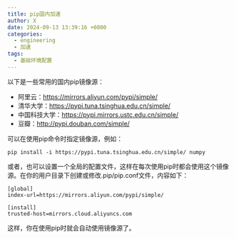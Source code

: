 ```yaml
---
title: pip国内加速
author: X
date: 2024-09-13 13:39:16 +0800
categories:
  - engineering
  - 加速
tags:
  - 基础环境配置
---
```

以下是一些常用的国内pip镜像源：

- 阿里云：https://mirrors.aliyun.com/pypi/simple/
- 清华大学：https://pypi.tuna.tsinghua.edu.cn/simple/
- 中国科技大学：https://pypi.mirrors.ustc.edu.cn/simple/
- 豆瓣：http://pypi.douban.com/simple/

可以在使用pip命令时指定镜像源，例如：

```
pip install -i https://pypi.tuna.tsinghua.edu.cn/simple/ numpy
```

或者，也可以设置一个全局的配置文件，这样在每次使用pip时都会使用这个镜像源。在你的用户目录下创建或修改.pip/pip.conf文件，内容如下：

```
[global]
index-url=https://mirrors.aliyun.com/pypi/simple/

[install]
trusted-host=mirrors.cloud.aliyuncs.com
```

这样，你在使用pip时就会自动使用镜像源了。